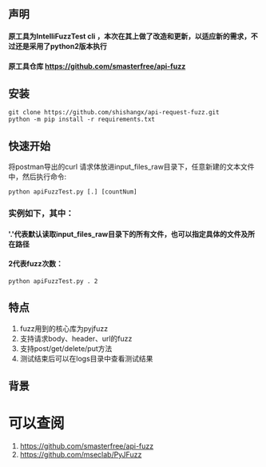 
## 声明
#### 原工具为IntelliFuzzTest cli ，本次在其上做了改造和更新，以适应新的需求，不过还是采用了python2版本执行
#### 原工具仓库 https://github.com/smasterfree/api-fuzz
## 安装

```
git clone https://github.com/shishangx/api-request-fuzz.git
python -m pip install -r requirements.txt
```

## 快速开始

将postman导出的curl 请求体放进input_files_raw目录下，任意新建的文本文件中，然后执行命令:

```
python apiFuzzTest.py [.] [countNum]
```
### 实例如下，其中：
#### '.'代表默认读取input_files_raw目录下的所有文件，也可以指定具体的文件及所在路径
#### 2代表fuzz次数：
```
python apiFuzzTest.py . 2
```
## 特点

1. fuzz用到的核心库为pyjfuzz
2. 支持请求body、header、url的fuzz
3. 支持post/get/delete/put方法
4. 测试结束后可以在logs目录中查看测试结果

## 背景

# 可以查阅
1. https://github.com/smasterfree/api-fuzz
2. https://github.com/mseclab/PyJFuzz
